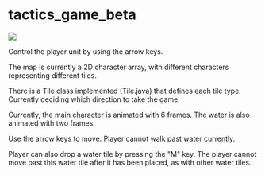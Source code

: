 # tactics_game_beta

<img src = http://i.imgur.com/1YxpjN9.png>

Control the player unit by using the arrow keys.

The map is currently a 2D character array, with different characters representing different tiles.

There is a Tile class implemented (Tile.java) that defines each tile type. Currently deciding which direction to take the game.

Currently, the main character is animated with 6 frames. The water is also animated with two frames.

Use the arrow keys to move. Player cannot walk past water currently. 

Player can also drop a water tile by pressing the "M" key. The player cannot move past this water tile after it has been placed, as with other water tiles.
